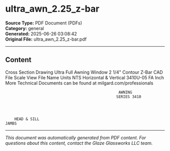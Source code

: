 ﻿# ultra_awn_2.25_z-bar

**Source Type:** PDF Document (PDFs)  
**Category:** general  
**Generated:** 2025-06-26 03:08:42  
**Original File:** ultra_awn_2.25_z-bar.pdf

---

## Content

Cross Section Drawing
Ultra Full Awning Window
2 1/4" Contour Z-Bar
       CAD File Scale          View                       File Name                                          Units
           NTS          Horizontal & Vertical             3410U-05 FA                                        Inch
                                        More Technical Documents can be found at milgard.com/professionals


                                                      AWNING
                                                     SERIES 3410




        HEAD & SILL                                                                           JAMBS

---

*This document was automatically generated from PDF content. For questions about this content, contact the Glaze Glassworks LLC team.*
